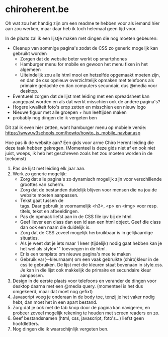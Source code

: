 # chiroherent.be
Oh wat zou het handig zijn om een readme te hebben voor als iemand hier aan zou werken, maar daar heb ik toch helemaal geen tijd voor.

In de plaats zal ik een lijstje maken met dingen die nog moeten gebeuren:
- Cleanup van sommige pagina's zodat de CSS zo generic mogelijk kan gebruikt worden
  - Zorgen dat de website beter werkt op smartphones
  - Hamburger menu for mobile en gewoon het menu fixen in het algemeen
  - Uiteindelijk zou alle html mooi en hetzelfde opgemaakt moeten zijn, en dan de css opnieuw overzichtelijk opmaken met telefoons als primaire gedachte en dan computers secundair, dus @media voor desktop.
- Eventueel zorgen dat de lijst met leiding met een spreadsheet kan aangepast worden en als dat werkt misschien ook de andere pagina's?
- Hogere kwaliteit foto's erop zetten en misschien een nieuw logo
- Nieuwe figuur met alle groepen + hun leeftijden maken
- probably nog dingen die ik vergeten ben

Dit zal ik even hier zetten, want hamburger menu op mobiele versie: https://www.w3schools.com/howto/howto_js_mobile_navbar.asp


Hoe pas ik de website aan? Een gids voor arme Chiro Herent leiding die deze taak hebben gekregen.
(Momenteel is deze gids niet af en ook niet juist, woeps, ik heb het geschreven zoals het zou moeten worden in de toekomst)
1. Pas de lijst met leiding elk jaar aan.
2. Werk zo generic mogelijk:
	- Zorg dat alle pagina's zo dynamisch mogelijk zijn voor verschillende groottes van scherm.
	- Zorg dat de bestanden duidelijk blijven voor mensen die na jou de website moeten aanpassen.
	- Tekst gaat tussen de <main> tags. Daar gebruik je voornamelijk \<h3>, \<p> en \<img> voor resp. titels, tekst en afbeeldingen.
	- Pas de opmaak liefst aan in de CSS file ipv bij de html.
	- Geef liever een class dan een id aan een html object. Geef die class dan ook een naam die duidelijk is.
	- Zorg dat de CSS zoveel mogelijk herbruikbaar is in gelijkaardige situaties.
	- Als je weet dat je iets maar 1 keer (tijdelijk) nodig gaat hebben kan je het wel als style="" toevoegen in de html. 
	- Er is een template om nieuwe pagina's mee te maken
	- Gebruik var(--kleurnaam) om een vaak gebruikte (chiro)kleur in de css te gebruiken. De lijst met die kleuren staat bovenaan in style.css. Je kan in die lijst ook makkelijk de primaire en secundaire kleur aanpassen.
3. Design in de eerste plaats voor telefoons en verander de dingen voor desktop daarna met een @media query. (momenteel is het dus omgekeerd, maar dat moet nog gefixt)
4. Javascript voeg je onderaan in de body toe, tenzij je het vaker nodig hebt, dan moet het in een apart bestand.
5. Zorg dat je ook met de tab knop door de pagina kan navigeren, en probeer zoveel mogelijk rekening te houden met screen readers en zo.
6. Geef bestandsnamen (html, css, javascript, foto's...) liefst geen hoofdletters.
7. Nog dingen die ik waarschijnlijk vergeten ben.
